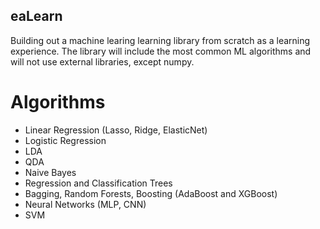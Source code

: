 ## eaLearn

Building out a machine learing learning library from scratch as a learning experience. The library will include the most common ML algorithms and will not use external libraries, except numpy.

# Algorithms
- Linear Regression (Lasso, Ridge, ElasticNet)
- Logistic Regression
- LDA
- QDA
- Naive Bayes
- Regression and Classification Trees
- Bagging, Random Forests, Boosting (AdaBoost and XGBoost)
- Neural Networks (MLP, CNN)
- SVM